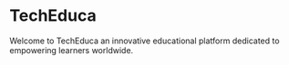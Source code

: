# TechEduca
Welcome to TechEduca an innovative educational platform dedicated to empowering learners worldwide.




